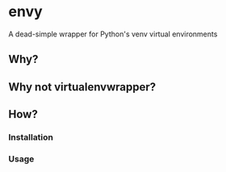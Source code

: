 # envy
A dead-simple wrapper for Python's venv virtual environments

## Why?

## Why not virtualenvwrapper?

## How?

### Installation

### Usage

